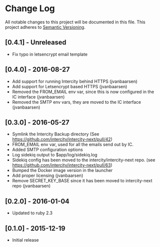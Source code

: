# Change Log
All notable changes to this project will be documented in this file.
This project adheres to [Semantic Versioning](http://semver.org/).

## [0.4.1] - Unreleased
* Fix typo in letsencrypt email template

## [0.4.0] - 2016-08-27
* Add support for running Intercity behind HTTPS (jvanbaarsen)
* Add support for Letsencrypt based HTTPS (jvanbaarsen)
* Removed the FROM_EMAIL env var, since this is now configured in the IC interface (jvanbaarsen)
* Removed the SMTP env vars, they are moved to the IC interface (jvanbaarsen)

## [0.3.0] - 2016-05-27
* Symlink the Intercity Backup directory (See https://github.com/intercity/intercity-next/pull/42)
* FROM_EMAIL env var, used for all the emails send out by IC.
* Added SMTP configuration options
* Log sidekiq output to $app/log/sidekiq.log
* Sidekiq config has been moved to the intercity/intercity-next repo. (see https://github.com/intercity/intercity-next/pull/63)
* Bumped the Docker image version in the launcher
* Add proper licensing (jvanbaarsen)
* Remove SECRET_KEY_BASE since it has been moved to intercity-next repo (jvanbaarsen)

## [0.2.0] - 2016-01-04
* Updated to ruby 2.3

## [0.1.0] - 2015-12-19
* Initial release

